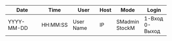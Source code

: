 
|Date   	  | Time 	   |   User    |	Host|	Mode	             |             Login  |
|        ---|       ---|        ---|   ---|                 ---|                 ---|
|YYYY-MM-DD | HH:MM:SS | User Name |  IP  |SMadmin <br> StockM |1-Вход <br> 0-Выход |
